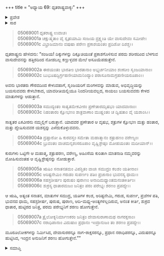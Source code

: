 +++
title = "ಅಧ್ಯಾಯ 69: ಧೃತರಾಷ್ಟ್ರವಾಕ್ಯಃ"
+++

<details><summary>ಪ್ರವೇಶ</summary>


।।   ಓಂ ಓಂ ನಮೋ ನಾರಾಯಣಾಯ।।   ಶ್ರೀ ವೇದವ್ಯಾಸಾಯ ನಮಃ ।।

ಶ್ರೀ ಕೃಷ್ಣದ್ವೈಪಾಯನ ವೇದವ್ಯಾಸ ವಿರಚಿತ  

**ಶ್ರೀ ಮಹಾಭಾರತ**

**ಉದ್ಯೋಗ ಪರ್ವ**

**ಯಾನಸಂಧಿ ಪರ್ವ**

**ಅಧ್ಯಾಯ 69**

</details>


<details><summary>ಸಾರ</summary>

ಧೃತರಾಷ್ಟ್ರನು ಮಹಾವಿಷ್ಣುವನ್ನು ಪ್ರಾರ್ಥಿಸಿದುದು (1-7).

</details>


> 05069001 ಧೃತರಾಷ್ಟ್ರ ಉವಾಚ।  
05069001a ಚಕ್ಷುಷ್ಮತಾಂ ವೈ ಸ್ಪೃಹಯಾಮಿ ಸಂಜಯ
	ದ್ರಕ್ಷ್ಯಂತಿ ಯೇ ವಾಸುದೇವಂ ಸಮೀಪೇ।  
> 05069001c ವಿಭ್ರಾಜಮಾನಂ ವಪುಷಾ ಪರೇಣ
	ಪ್ರಕಾಶಯಂತಂ ಪ್ರದಿಶೋ ದಿಶಶ್ಚ।।  

ಧೃತರಾಷ್ಟ್ರನು ಹೇಳಿದನು: “ಸಂಜಯ! ದಿಕ್ಕುಗಳನ್ನು ದಿಕ್ಸೂಚಿಯಂತೆ ಪ್ರಕಾಶಗೊಳಿಸುವ ಪರಮ ಶರೀರದಿಂದ ಬೆಳಗುವ ವಾಸುದೇವನನ್ನು ಹತ್ತಿರದಿಂದ ನೋಡಬಲ್ಲ ಕಣ್ಣುಳ್ಳವರ ಮೇಲೆ ಅಸೂಯೆಪಡುತ್ತೇನೆ.

> 05069002a ಈರಯಂತಂ ಭಾರತೀಂ ಭಾರತಾನಾಂ
	ಅಭ್ಯರ್ಚನೀಯಾಂ ಶಂಕರೀಂ ಸೃಂಜಯಾನಾಂ।  
> 05069002c ಬುಭೂಷದ್ಭಿರ್ಗ್ರಹಣೀಯಾಮನಿಂದ್ಯಾಂ
	ಪರಾಸೂನಾಮಗ್ರಹಣೀಯರೂಪಾಂ।।  

ಅವನು ಭಾರತರು ಗೌರವದಿಂದ ಕೇಳುವಹಾಗೆ, ಸೃಂಜಯರಿಗೆ ಮಂಗಳವನ್ನು ಮಾಡುವ, ಅಭಿವೃದ್ಧಿಯನ್ನು ಬಯಸುವವರು ಕೇಳಬೇಕಾದ, ಯಾವರೀತಿಯಲ್ಲಿಯೂ ನಿಂದನೀಯವಲ್ಲದ, ಸಾಯಲು ಬಯಸುವವರು ಕೇಳದ ಮಾತುಗಳನ್ನು ಆಡುತ್ತಾನೆ.

> 05069003a ಸಮುದ್ಯಂತಂ ಸಾತ್ವತಮೇಕವೀರಂ
	ಪ್ರಣೇತಾರಮೃಷಭಂ ಯಾದವಾನಾಂ।  
> 05069003c ನಿಹಂತಾರಂ ಕ್ಷೋಭಣಂ ಶಾತ್ರವಾಣಾಂ
	ಮುಷ್ಣಂತಂ ಚ ದ್ವಿಷತಾಂ ವೈ ಯಶಾಂಸಿ।।  

ಸಾತ್ವತರ ಏಕವೀರನು ನಮ್ಮಲ್ಲಿಗೆ ಬರುತ್ತಾನೆ. ಯಾದವರ ಪ್ರಣೇತಾರ ಆ ವೃಷಭ, ಶತ್ರುಗಳ ಕ್ಷೋಭಣ ಮತ್ತು ಹಂತಾರ, ಮತ್ತು ದ್ವೇಷಿಸುವವರ ಯಶಸ್ಸನ್ನು ಎಳೆದುಕೊಳ್ಳುವವನು.

> 05069004a ದ್ರಷ್ಟಾರೋ ಹಿ ಕುರವಸ್ತಂ ಸಮೇತಾ
	ಮಹಾತ್ಮಾನಂ ಶತ್ರುಹಣಂ ವರೇಣ್ಯಂ।   
> 05069004c ಬ್ರುವಂತಂ ವಾಚಮನೃಶಂಸರೂಪಾಂ
	ವೃಷ್ಣಿಶ್ರೇಷ್ಠಂ ಮೋಹಯಂತಂ ಮದೀಯಾನ್।।   

ಕುರುಗಳು ಒಟ್ಟಿಗೇ ಆ ಮಹಾತ್ಮ, ಶತ್ರುಹರಣ, ವರೇಣ್ಯ, ಅಹಿಂಸೆಯ ಕುರಿತಾಗಿ ಮಾತನಾಡಿ ನಮ್ಮವರನ್ನು ಮೋಹಿಸುವಂತಹ ಆ ವೃಷ್ಣಿಶ್ರೇಷ್ಠನನ್ನು ನೋಡುತ್ತಾರೆ.

> 05069005a ಋಷಿಂ ಸನಾತನತಮಂ ವಿಪಶ್ಚಿತಂ
	ವಾಚಃ ಸಮುದ್ರಂ ಕಲಶಂ ಯತೀನಾಂ।  
> 05069005c ಅರಿಷ್ಟನೇಮಿಂ ಗರುಡಂ ಸುಪರ್ಣಂ
	ಪತಿಂ ಪ್ರಜಾನಾಂ ಭುವನಸ್ಯ ಧಾಮ।।  
> 05069006a ಸಹಸ್ರಶೀರ್ಷಂ ಪುರುಷಂ ಪುರಾಣಂ
	ಅನಾದಿಮಧ್ಯಾಂತಮನಂತಕೀರ್ತಿಂ।  
> 05069006c ಶುಕ್ರಸ್ಯ ಧಾತಾರಮಜಂ ಜನಿತ್ರಂ
	ಪರಂ ಪರೇಭ್ಯಃ ಶರಣಂ ಪ್ರಪದ್ಯೇ।।  

ಆ ಋಷಿ, ಅತ್ಯಂತ ಸನಾತನ, ಮಾತುಗಳ ಸಮುದ್ರ, ಯತಿಗಳ ಕಲಶ, ಅರಿಷ್ಟನೇಮಿ, ಗರುಡ, ಸುಪರ್ಣ, ಪ್ರಜೆಗಳ ಪತಿ, ಭುವನದ ಧಾಮ, ಸಹಸ್ರಶೀರ್ಷ, ಪುರುಷ, ಪುರಾಣ, ಆದಿ-ಮಧ್ಯ-ಅಂತ್ಯಗಳಿಲ್ಲದಿರುವ, ಅನಂತ ಕೀರ್ತಿ, ಶುಕ್ರದ ಧಾತಾರ, ಹುಟ್ಟಿರದ ಜನಿತ್ರ, ಪರಮ ಪರೇಭ್ಯನಿಗೆ ಶರಣು ಹೋಗುತ್ತೇನೆ.

> 05069007a ತ್ರೈಲೋಕ್ಯನಿರ್ಮಾಣಕರಂ ಜನಿತ್ರಂ
	ದೇವಾಸುರಾಣಾಮಥ ನಾಗರಕ್ಷಸಾಂ।  
> 05069007c ನರಾಧಿಪಾನಾಂ ವಿದುಷಾಂ ಪ್ರಧಾನಂ
	ಇಂದ್ರಾನುಜಂ ತಂ ಶರಣಂ ಪ್ರಪದ್ಯೇ।।   

ಮೂರೂಲೋಕಗಳನ್ನು ನಿರ್ಮಿಸಿದ, ದೇವಾಸುರರನ್ನೂ ನಾಗ-ರಾಕ್ಷಸರನ್ನೂ, ಪ್ರಧಾನ ನರಾಧಿಪರನ್ನೂ, ವಿದುಷರನ್ನೂ ಹುಟ್ಟಿಸಿದ, ಇಂದ್ರನ ಅನುಜನಿಗೆ ಶರಣು ಹೋಗುತ್ತೇನೆ.””


<details><summary>ಸಮಾಪ್ತಿ</summary>


ಇತಿ ಶ್ರೀ ಮಹಾಭಾರತೇ ಉದ್ಯೋಗ ಪರ್ವಣಿ ಯಾನಸಂಧಿ ಪರ್ವಣಿ ಧೃತರಾಷ್ಟ್ರವಾಕ್ಯೇ ಏಕೋನಸಪ್ತತಿತಮೋಽಧ್ಯಾಯಃ।  
ಇದು ಶ್ರೀ ಮಹಾಭಾರತದಲ್ಲಿ ಉದ್ಯೋಗ ಪರ್ವದಲ್ಲಿ ಯಾನಸಂಧಿ ಪರ್ವದಲ್ಲಿ ಧೃತರಾಷ್ಟ್ರವಾಕ್ಯದಲ್ಲಿ ಅರವತ್ತೊಂಭತ್ತನೆಯ ಅಧ್ಯಾಯವು.
ಇತಿ ಶ್ರೀ ಮಹಾಭಾರತೇ ಉದ್ಯೋಗ ಪರ್ವಣಿ ಯಾನಸಂಧಿ ಪರ್ವಃ।  
ಇದು ಶ್ರೀ ಮಹಾಭಾರತದಲ್ಲಿ ಉದ್ಯೋಗ ಪರ್ವದಲ್ಲಿ ಯಾನಸಂಧಿ ಪರ್ವವು.
ಇದೂವರೆಗಿನ ಒಟ್ಟು ಮಹಾಪರ್ವಗಳು-4/18, ಉಪಪರ್ವಗಳು-60/100, ಅಧ್ಯಾಯಗಳು-732/1995, ಶ್ಲೋಕಗಳು-23985/73784.


</details>
